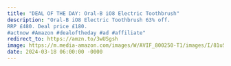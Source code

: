 ```yaml
---
title: "DEAL OF THE DAY: Oral-B iO8 Electric Toothbrush"
description: "Oral-B iO8 Electric Toothbrush 63% off.
RRP £480. Deal price £180.
#actnow #Amazon #dealoftheday #ad #affiliate"
redirect_to: https://amzn.to/3wUSgsh
image: https://m.media-amazon.com/images/W/AVIF_800250-T1/images/I/81uSQO8fcQL._AC_SL1500_.jpg
date: 2024-03-18 06:00:00 -0000
---
```


